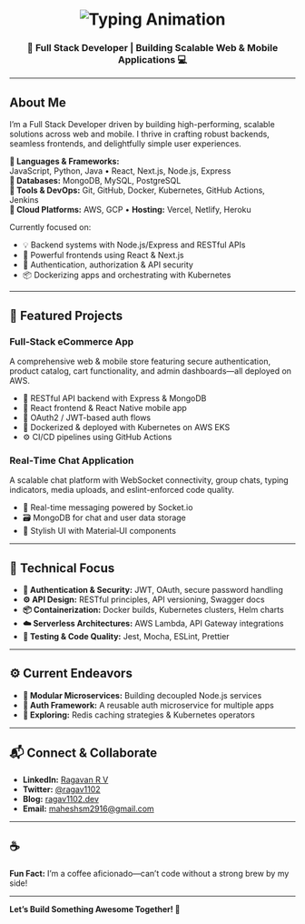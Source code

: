 <h1 align="center">
  <img src="https://readme-typing-svg.herokuapp.com?font=Fira+Code&size=25&pause=1000&center=true&vCenter=true&width=500&lines=Hi+I'm+Mahesh+Kumar+S!;Full+Stack+Developer;App+Developer" alt="Typing Animation" />
</h1>

<h3 align="center">
  🚀 Full Stack Developer | Building Scalable Web & Mobile Applications 💻
</h3>

---

## About Me  
I’m a Full Stack Developer driven by building high-performing, scalable solutions across web and mobile. I thrive in crafting robust backends, seamless frontends, and delightfully simple user experiences.

**🔹 Languages & Frameworks:**  
JavaScript, Python, Java • React, Next.js, Node.js, Express  
**🔹 Databases:** MongoDB, MySQL, PostgreSQL  
**🔹 Tools & DevOps:** Git, GitHub, Docker, Kubernetes, GitHub Actions, Jenkins  
**🔹 Cloud Platforms:** AWS, GCP • **Hosting:** Vercel, Netlify, Heroku

Currently focused on:  
- 💡 Backend systems with Node.js/Express and RESTful APIs  
- 🎨 Powerful frontends using React & Next.js  
- 🔐 Authentication, authorization & API security  
- 📦 Dockerizing apps and orchestrating with Kubernetes

---

## 🚧 Featured Projects

### **Full‑Stack eCommerce App**  
A comprehensive web & mobile store featuring secure authentication, product catalog, cart functionality, and admin dashboards—all deployed on AWS.

- 🔁 RESTful API backend with Express & MongoDB  
- 📱 React frontend & React Native mobile app  
- 🔐 OAuth2 / JWT-based auth flows  
- 🐳 Dockerized & deployed with Kubernetes on AWS EKS  
- ⚙️ CI/CD pipelines using GitHub Actions

### **Real‑Time Chat Application**  
A scalable chat platform with WebSocket connectivity, group chats, typing indicators, media uploads, and eslint-enforced code quality.

- 💬 Real-time messaging powered by Socket.io  
- 🗃️ MongoDB for chat and user data storage  
- 🎨 Stylish UI with Material‑UI components

---

## 🧠 Technical Focus

- **📡 Authentication & Security:** JWT, OAuth, secure password handling  
- **⚙️ API Design:** RESTful principles, API versioning, Swagger docs  
- **📦 Containerization:** Docker builds, Kubernetes clusters, Helm charts  
- **☁️ Serverless Architectures:** AWS Lambda, API Gateway integrations  
- **🧹 Testing & Code Quality:** Jest, Mocha, ESLint, Prettier  

---

## ⚙️ Current Endeavors

- **🧩 Modular Microservices:** Building decoupled Node.js services  
- **🔄 Auth Framework:** A reusable auth microservice for multiple apps  
- **🌱 Exploring:** Redis caching strategies & Kubernetes operators

---

## 📬 Connect & Collaborate

- **LinkedIn:** [Ragavan R V](https://www.linkedin.com/in/ragavan-r-v-33a0b826a/)  
- **Twitter:** [@ragav1102](https://twitter.com/ragav1102)  
- **Blog:** [ragav1102.dev](https://ragav1102.dev)  
- **Email:** maheshsm2916@gmail.com

---

## ☕

**Fun Fact:** I’m a coffee aficionado—can’t code without a strong brew by my side!

---

**Let’s Build Something Awesome Together! 🚀**

